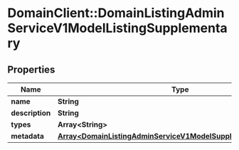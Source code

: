 # DomainClient::DomainListingAdminServiceV1ModelListingSupplementary

## Properties
Name | Type | Description | Notes
------------ | ------------- | ------------- | -------------
**name** | **String** | Name | [optional] 
**description** | **String** | Description | [optional] 
**types** | **Array&lt;String&gt;** | Types | [optional] 
**metadata** | [**Array&lt;DomainListingAdminServiceV1ModelSupplementaryMetadata&gt;**](DomainListingAdminServiceV1ModelSupplementaryMetadata.md) | Metadata | [optional] 



